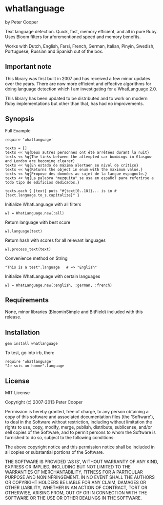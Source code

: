 # whatlanguage

by Peter Cooper

Text language detection. Quick, fast, memory efficient, and all in pure Ruby. Uses Bloom filters for aforementioned speed and memory benefits.

Works with Dutch, English, Farsi, French, German, Italian, Pinyin, Swedish, Portuguese, Russian and Spanish out of the box.

## Important note
  
This library was first built in 2007 and has received a few minor updates over the years. There are now more efficient and effective algorithms for doing language detection which I am investigating for a WhatLanguage 2.0.

This library has been updated to be distributed and to work on modern Ruby implementations but other than that, has had no improvements.

## Synopsis

Full Example

    require 'whatlanguage'
    
    texts = []
    texts << %q{Deux autres personnes ont été arrêtées durant la nuit}
    texts << %q{The links between the attempted car bombings in Glasgow and London are becoming clearer}
    texts << %q{En estado de máxima alertaen su nivel de crítico}
    texts << %q{Returns the object in enum with the maximum value.}
    texts << %q{Propose des données au sujet de la langue espagnole.}
    texts << %q{La palabra "mezquita" se usa en español para referirse a todo tipo de edificios dedicados.}
    
    texts.each { |text| puts "#{text[0..18]}... is in #{text.language.to_s.capitalize}" }

Initialize WhatLanguage with all filters

    wl = WhatLanguage.new(:all)

Return language with best score

    wl.language(text)

Return hash with scores for all relevant languages

    wl.process_text(text)

Convenience method on String

    "This is a test".language   # => "English"

Initialize WhatLanguage with certain languages

    wl = WhatLanguage.new(:english, :german, :french)

## Requirements

None, minor libraries (BloominSimple and BitField) included with this release.

## Installation

    gem install whatlanguage

To test, go into irb, then:

    require 'whatlanguage'
    "Je suis un homme".language

## License

MIT License

Copyright (c) 2007-2013 Peter Cooper

Permission is hereby granted, free of charge, to any person obtaining
a copy of this software and associated documentation files (the
'Software'), to deal in the Software without restriction, including
without limitation the rights to use, copy, modify, merge, publish,
distribute, sublicense, and/or sell copies of the Software, and to
permit persons to whom the Software is furnished to do so, subject to
the following conditions:

The above copyright notice and this permission notice shall be
included in all copies or substantial portions of the Software.

THE SOFTWARE IS PROVIDED 'AS IS', WITHOUT WARRANTY OF ANY KIND,
EXPRESS OR IMPLIED, INCLUDING BUT NOT LIMITED TO THE WARRANTIES OF
MERCHANTABILITY, FITNESS FOR A PARTICULAR PURPOSE AND NONINFRINGEMENT.
IN NO EVENT SHALL THE AUTHORS OR COPYRIGHT HOLDERS BE LIABLE FOR ANY
CLAIM, DAMAGES OR OTHER LIABILITY, WHETHER IN AN ACTION OF CONTRACT,
TORT OR OTHERWISE, ARISING FROM, OUT OF OR IN CONNECTION WITH THE
SOFTWARE OR THE USE OR OTHER DEALINGS IN THE SOFTWARE.
